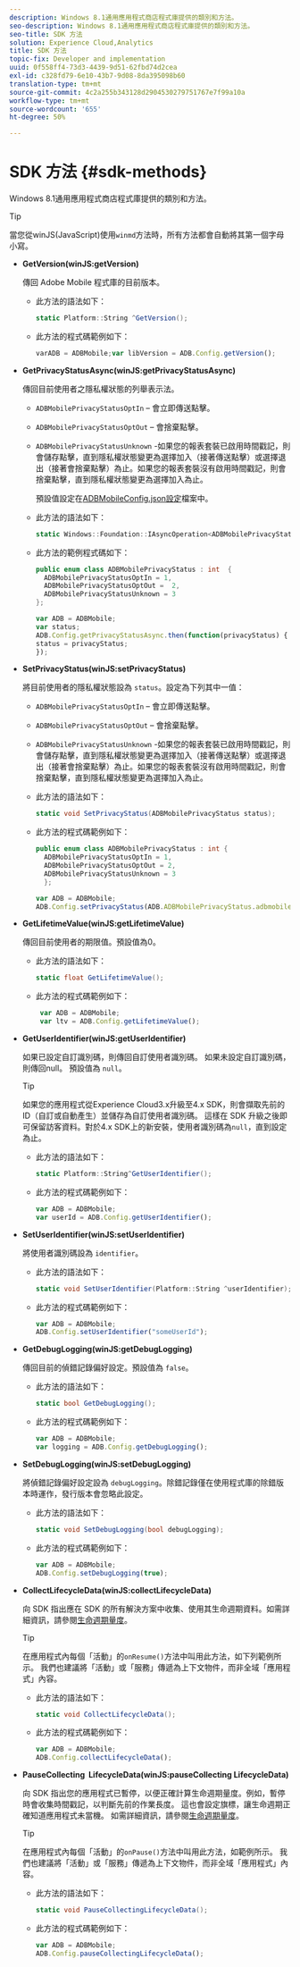 ```yaml
---
description: Windows 8.1通用應用程式商店程式庫提供的類別和方法。
seo-description: Windows 8.1通用應用程式商店程式庫提供的類別和方法。
seo-title: SDK 方法
solution: Experience Cloud,Analytics
title: SDK 方法
topic-fix: Developer and implementation
uuid: 0f558ff4-73d3-4439-9d51-62fbd74d2cea
exl-id: c328fd79-6e10-43b7-9d08-8da395098b60
translation-type: tm+mt
source-git-commit: 4c2a255b343128d2904530279751767e7f99a10a
workflow-type: tm+mt
source-wordcount: '655'
ht-degree: 50%

---
```


# SDK 方法 {#sdk-methods}

Windows 8.1通用應用程式商店程式庫提供的類別和方法。

>[!TIP]
>
>當您從winJS(JavaScript)使用`winmd`方法時，所有方法都會自動將其第一個字母小寫。

* **GetVersion(winJS:getVersion)**

   傳回 Adobe Mobile 程式庫的目前版本。

   * 此方法的語法如下：

      ```csharp
      static Platform::String ^GetVersion();
      ```

   * 此方法的程式碼範例如下：

      ```js
      varADB = ADBMobile;var libVersion = ADB.Config.getVersion(); 
      ```

* **GetPrivacyStatusAsync(winJS:getPrivacyStatusAsync)**

   傳回目前使用者之隱私權狀態的列舉表示法。

   * `ADBMobilePrivacyStatusOptIn` – 會立即傳送點擊。
   * `ADBMobilePrivacyStatusOptOut` – 會捨棄點擊。
   * `ADBMobilePrivacyStatusUnknown` -如果您的報表套裝已啟用時間戳記，則會儲存點擊，直到隱私權狀態變更為選擇加入（接著傳送點擊）或選擇退出（接著會捨棄點擊）為止。如果您的報表套裝沒有啟用時間戳記，則會捨棄點擊，直到隱私權狀態變更為選擇加入為止。

      預設值設定在[ADBMobileConfig.json設定](/help/windows-appstore/c-configuration/c.json.md)檔案中。

   * 此方法的語法如下：

      ```csharp
      static Windows::Foundation::IAsyncOperation<ADBMobilePrivacyStatus> ^getPrivacyStatusAsync(); 
      ```

   * 此方法的範例程式碼如下：

      ```csharp
      public enum class ADBMobilePrivacyStatus : int  {
        ADBMobilePrivacyStatusOptIn = 1, 
        ADBMobilePrivacyStatusOptOut =  2,
        ADBMobilePrivacyStatusUnknown = 3
      };
      ```

      ```js
      var ADB = ADBMobile;
      var status;
      ADB.Config.getPrivacyStatusAsync.then(function(privacyStatus) {
      status = privacyStatus;
      }); 
      ```

* **SetPrivacyStatus(winJS:setPrivacyStatus)**

   將目前使用者的隱私權狀態設為 `status`。設定為下列其中一值：

   * `ADBMobilePrivacyStatusOptIn` – 會立即傳送點擊。
   * `ADBMobilePrivacyStatusOptOut` – 會捨棄點擊。
   * `ADBMobilePrivacyStatusUnknown` -如果您的報表套裝已啟用時間戳記，則會儲存點擊，直到隱私權狀態變更為選擇加入（接著傳送點擊）或選擇退出（接著會捨棄點擊）為止。如果您的報表套裝沒有啟用時間戳記，則會捨棄點擊，直到隱私權狀態變更為選擇加入為止。

   * 此方法的語法如下：

      ```csharp
      static void SetPrivacyStatus(ADBMobilePrivacyStatus status);
      ```

   * 此方法的程式碼範例如下：

      ```csharp
      public enum class ADBMobilePrivacyStatus : int {
        ADBMobilePrivacyStatusOptIn = 1,
        ADBMobilePrivacyStatusOptOut = 2,
        ADBMobilePrivacyStatusUnknown = 3
        }; 
      ```

      ```js
      var ADB = ADBMobile;
      ADB.Config.setPrivacyStatus(ADB.ADBMobilePrivacyStatus.adbmobilePrivacyStatusOptIn); 
      ```

* **GetLifetimeValue(winJS:getLifetimeValue)**

   傳回目前使用者的期限值。預設值為0。

   * 此方法的語法如下：

      ```csharp
      static float GetLifetimeValue();
      ```

   * 此方法的程式碼範例如下：

      ```js
       var ADB = ADBMobile;
       var ltv = ADB.Config.getLifetimeValue(); 
      ```

* **GetUserIdentifier(winJS:getUserIdentifier)**

   如果已設定自訂識別碼，則傳回自訂使用者識別碼。 如果未設定自訂識別碼，則傳回null。 預設值為 `null`。

   >[!TIP]
   >
   >如果您的應用程式從Experience Cloud3.x升級至4.x SDK，則會擷取先前的ID（自訂或自動產生）並儲存為自訂使用者識別碼。 這樣在 SDK 升級之後即可保留訪客資料。對於4.x SDK上的新安裝，使用者識別碼為`null`，直到設定為止。

   * 此方法的語法如下：

      ```csharp
      static Platform::String^GetUserIdentifier();
      ```

   * 此方法的程式碼範例如下：

      ```js
      var ADB = ADBMobile;
      var userId = ADB.Config.getUserIdentifier(); 
      ```

* **SetUserIdentifier(winJS:setUserIdentifier)**

   將使用者識別碼設為 `identifier`。

   * 此方法的語法如下：

      ```csharp
      static void SetUserIdentifier(Platform::String ^userIdentifier);
      ```

   * 此方法的程式碼範例如下：

      ```js
      var ADB = ADBMobile;
      ADB.Config.setUserIdentifier("someUserId"); 
      ```

* **GetDebugLogging(winJS:getDebugLogging)**

   傳回目前的偵錯記錄偏好設定。預設值為 `false`。

   * 此方法的語法如下：

      ```csharp
      static bool GetDebugLogging(); 
      ```

   * 此方法的程式碼範例如下：

      ```js
      var ADB = ADBMobile;
      var logging = ADB.Config.getDebugLogging(); 
      ```

* **SetDebugLogging(winJS:setDebugLogging)**

   將偵錯記錄偏好設定設為 `debugLogging`。除錯記錄僅在使用程式庫的除錯版本時運作，發行版本會忽略此設定。

   * 此方法的語法如下：

      ```csharp
      static void SetDebugLogging(bool debugLogging); 
      ```

   * 此方法的程式碼範例如下：

      ```js
      var ADB = ADBMobile;
      ADB.Config.setDebugLogging(true); 
      ```

* **CollectLifecycleData(winJS:collectLifecycleData)**

   向 SDK 指出應在 SDK 的所有解決方案中收集、使用其生命週期資料。如需詳細資訊，請參閱[生命週期量度](/help/windows-appstore/metrics.md)。

   >[!TIP]
   >
   >在應用程式內每個「活動」的`onResume()`方法中叫用此方法，如下列範例所示。 我們也建議將「活動」或「服務」傳遞為上下文物件，而非全域「應用程式」內容。

   * 此方法的語法如下：

      ```csharp
      static void CollectLifecycleData();
      ```

   * 此方法的程式碼範例如下：

      ```js
      var ADB = ADBMobile;
      ADB.Config.collectLifecycleData(); 
      ```

* **PauseCollecting &#x200B; LifecycleData(winJS:pauseCollecting &#x200B; LifecycleData)**

   向 SDK 指出您的應用程式已暫停，以便正確計算生命週期量度。例如，暫停時會收集時間戳記，以判斷先前的作業長度。 這也會設定旗標，讓生命週期正確知道應用程式未當機。 如需詳細資訊，請參閱[生命週期量度](/help/windows-appstore/metrics.md)。

   >[!TIP]
   >
   >在應用程式內每個「活動」的`onPause()`方法中叫用此方法，如範例所示。 我們也建議將「活動」或「服務」傳遞為上下文物件，而非全域「應用程式」內容。

   * 此方法的語法如下：

      ```csharp
      static void PauseCollectingLifecycleData();
      ```

   * 此方法的程式碼範例如下：

      ```js
      var ADB = ADBMobile;
      ADB.Config.pauseCollectingLifecycleData();
      ```
